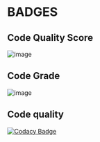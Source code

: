# BADGES

## Code Quality Score

![image](https://user-images.githubusercontent.com/46954351/153614181-b5fc721b-0bd1-4971-a42a-8044ccc13549.png)


## Code Grade

![image](https://user-images.githubusercontent.com/46954351/153614416-b21f7d6f-77fd-4c93-95a2-fccb04d21995.png)
 
## Code quality 
[![Codacy Badge](https://app.codacy.com/project/badge/Grade/bea212cde8484cb8940ea8878fc439c1)](https://www.codacy.com/gh/dhmeghana/M1_MovieTicketBooking/dashboard?utm_source=github.com&amp;utm_medium=referral&amp;utm_content=dhmeghana/M1_MovieTicketBooking&amp;utm_campaign=Badge_Grade)

